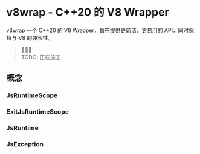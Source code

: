 # v8wrap - C++20 的 V8 Wrapper

v8wrap 一个 C++20 的 V8 Wrapper，旨在提供更简洁、更易用的 API，同时保持与 V8 的兼容性。

> 🚧🚧🚧  
> TODO: 正在施工...

## 概念

### JsRuntimeScope

### ExitJsRuntimeScope

### JsRuntime

### JsException
